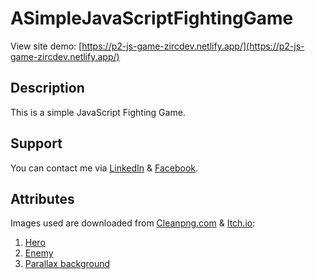 # ASimpleJavaScriptFightingGame
View site demo: [https://p2-js-game-zircdev.netlify.app/](https://p2-js-game-zircdev.netlify.app/)

## Description
This is a simple JavaScript Fighting Game.

## Support
You can contact me via [LinkedIn](https://www.linkedin.com/in/cx31-uiuxdev/) & [Facebook](https://www.facebook.com/zircitsolutions).

## Attributes
Images used are downloaded from [Cleanpng.com](https://www.cleanpng.com) & [Itch.io](https://itch.io):
  1. [Hero](https://www.cleanpng.com/png-sprite-game-animation-2d-computer-graphics-heroic-1533374/)
  2. [Enemy](https://www.cleanpng.com/png-sprite-animated-film-unity-animaatio-clip-art-unit-3508426/)
  3. [Parallax background](https://raventale.itch.io/parallax-background)
